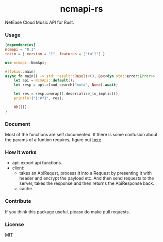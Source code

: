 <h1 align=center>ncmapi-rs</h1>

NetEase Cloud Music API for Rust.


### Usage

```toml
[dependencies]
ncmapi = "0.1"
tokio = { version = "1", features = ["full"] }
```

```rust
use ncmapi::NcmApi;

#[tokio::main]
async fn main() -> std::result::Result<(), Box<dyn std::error:Error>> {
    let api = NcmApi::default();
    let resp = api.cloud_search("mota", None).await;

    let res = resp.unwrap().deserialize_to_implict();
    println!("{:#?}", res);

    Ok(())
}
```


### Document

Most of the functions are self documented. If there is some confusion about the params of a funtion requires, figure out [here](https://neteasecloudmusicapi.vercel.app)



### How it works

* api: export api functions.
* client:
    * takes an ApiRequst, process it into a Request by presenting it with header and encrypt the payload etc. And then send requests to the server, takes the response and then returns the ApiResponse back.
    * cache

### Contribute

If you think this package useful, please do make pull requests.

### License

[MIT](LICENSE)